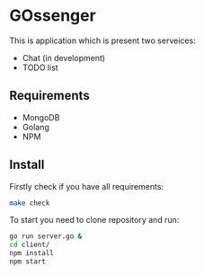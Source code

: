 # GOssenger

This is application which is present two serveices:

* Chat (in development)
* TODO list

## Requirements

- MongoDB
- Golang
- NPM

## Install

Firstly check if you have all requirements:

```bash
make check
```

To start you need to clone repository and run:

```bash
go run server.go &
cd client/
npm install
npm start
```

